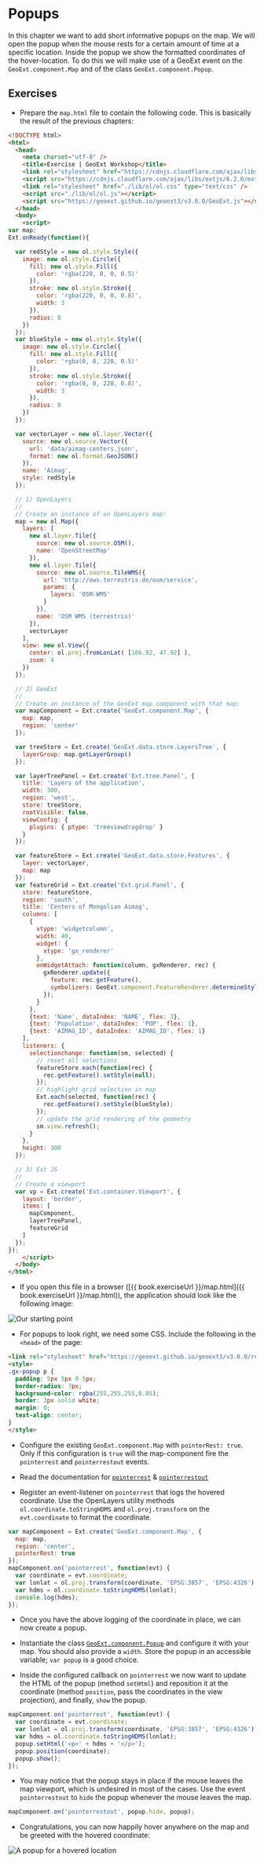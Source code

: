 # Popups

In this chapter we want to add short informative popups on the map. We will open the popup when the mouse rests for a certain amount of time at a specific location. Inside the popup we show the formatted coordinates of the hover-location. To do this we will make use of a GeoExt event on the `GeoExt.component.Map` and of the class `GeoExt.component.Popup`.

## Exercises

* Prepare the `map.html` file to contain the following code. This is basically the result of the previous chapters:

```html
<!DOCTYPE html>
<html>
  <head>
    <meta charset="utf-8" />
    <title>Exercise | GeoExt Workshop</title>
    <link rel="stylesheet" href="https://cdnjs.cloudflare.com/ajax/libs/extjs/6.2.0/classic/theme-triton/resources/theme-triton-all.css" type="text/css" />
    <script src="https://cdnjs.cloudflare.com/ajax/libs/extjs/6.2.0/ext-all.js"></script>
    <link rel="stylesheet" href="./lib/ol/ol.css" type="text/css" />
    <script src="./lib/ol/ol.js"></script>
    <script src="https://geoext.github.io/geoext3/v3.0.0/GeoExt.js"></script>
  </head>
  <body>
    <script>
var map;
Ext.onReady(function(){

  var redStyle = new ol.style.Style({
    image: new ol.style.Circle({
      fill: new ol.style.Fill({
        color: 'rgba(220, 0, 0, 0.5)'
      }),
      stroke: new ol.style.Stroke({
        color: 'rgba(220, 0, 0, 0.8)',
        width: 3
      }),
      radius: 8
    })
  });
  var blueStyle = new ol.style.Style({
    image: new ol.style.Circle({
      fill: new ol.style.Fill({
        color: 'rgba(0, 0, 220, 0.5)'
      }),
      stroke: new ol.style.Stroke({
        color: 'rgba(0, 0, 220, 0.8)',
        width: 3
      }),
      radius: 8
    })
  });

  var vectorLayer = new ol.layer.Vector({
    source: new ol.source.Vector({
      url: 'data/aimag-centers.json',
      format: new ol.format.GeoJSON()
    }),
    name: 'Aimag',
    style: redStyle
  });

  // 1) OpenLayers
  //
  // Create an instance of an OpenLayers map:
  map = new ol.Map({
    layers: [
      new ol.layer.Tile({
        source: new ol.source.OSM(),
        name: 'OpenStreetMap'
      }),
      new ol.layer.Tile({
        source: new ol.source.TileWMS({
          url: 'http://ows.terrestris.de/osm/service',
          params: {
            layers: 'OSM-WMS'
          }
        }),
        name: 'OSM WMS (terrestris)'
      }),
      vectorLayer
    ],
    view: new ol.View({
      center: ol.proj.fromLonLat( [106.92, 47.92] ),
      zoom: 4
    })
  });

  // 2) GeoExt
  //
  // Create an instance of the GeoExt map component with that map:
  var mapComponent = Ext.create('GeoExt.component.Map', {
    map: map,
    region: 'center'
  });

  var treeStore = Ext.create('GeoExt.data.store.LayersTree', {
    layerGroup: map.getLayerGroup()
  });

  var layerTreePanel = Ext.create('Ext.tree.Panel', {
    title: 'Layers of the application',
    width: 300,
    region: 'west',
    store: treeStore,
    rootVisible: false,
    viewConfig: {
      plugins: { ptype: 'treeviewdragdrop' }
    }
  });

  var featureStore = Ext.create('GeoExt.data.store.Features', {
    layer: vectorLayer,
    map: map
  });
  var featureGrid = Ext.create('Ext.grid.Panel', {
    store: featureStore,
    region: 'south',
    title: 'Centers of Mongolian Aimag',
    columns: [
      {
        xtype: 'widgetcolumn',
        width: 40,
        widget: {
          xtype: 'gx_renderer'
        },
        onWidgetAttach: function(column, gxRenderer, rec) {
          gxRenderer.update({
            feature: rec.getFeature(),
            symbolizers: GeoExt.component.FeatureRenderer.determineStyle(rec)
          });
        }
      },
      {text: 'Name', dataIndex: 'NAME', flex: 3},
      {text: 'Population', dataIndex: 'POP', flex: 1},
      {text: 'AIMAG_ID', dataIndex: 'AIMAG_ID', flex: 1}
    ],
    listeners: {
      selectionchange: function(sm, selected) {
        // reset all selections
        featureStore.each(function(rec) {
          rec.getFeature().setStyle(null);
        });
        // highlight grid selection in map
        Ext.each(selected, function(rec) {
          rec.getFeature().setStyle(blueStyle);
        });
        // update the grid rendering of the geometry
        sm.view.refresh();
      }
    },
    height: 300
  });

  // 3) Ext JS
  //
  // Create a viewport
  var vp = Ext.create('Ext.container.Viewport', {
    layout: 'border',
    items: [
      mapComponent,
      layerTreePanel,
      featureGrid
    ]
  });
});
    </script>
  </body>
</html>
```

* If you open this file in a browser ([{{ book.exerciseUrl }}/map.html]({{ book.exerciseUrl }}/map.html)), the application should look like the following image:

![Our starting point](../feature-grid/after.png)

* For popups to look right, we need some CSS. Include the following in the `<head>` of the page:

```html
<link rel="stylesheet" href="https://geoext.github.io/geoext3/v3.0.0/resources/css/gx-popup.css" type="text/css" />
<style>
.gx-popup p {
  padding: 5px 5px 0 5px;
  border-radius: 7px;
  background-color: rgba(255,255,255,0.85);
  border: 3px solid white;
  margin: 0;
  text-align: center;
}
</style>
```

* Configure the existing `GeoExt.component.Map` with `pointerRest: true`. Only if this configuration is `true` will the map-component fire the `pointerrest` and `pointerrestout` events.

* Read the documentation for [`pointerrest`](https://geoext.github.io/geoext3/v3.0.0/docs/#!/api/GeoExt.component.Map-event-pointerrest) & [`pointerrestout`](https://geoext.github.io/geoext3/v3.0.0/docs/#!/api/GeoExt.component.Map-event-pointerrestout)

* Register an event-listener on `pointerrest` that logs the hovered coordinate. Use the OpenLayers utility methods `ol.coordinate.toStringHDMS` and `ol.proj.transform` on the `evt.coordinate` to format the coordinate.

```js
var mapComponent = Ext.create('GeoExt.component.Map', {
  map: map,
  region: 'center',
  pointerRest: true
});
mapComponent.on('pointerrest', function(evt) {
  var coordinate = evt.coordinate;
  var lonlat = ol.proj.transform(coordinate, 'EPSG:3857', 'EPSG:4326')
  var hdms = ol.coordinate.toStringHDMS(lonlat);
  console.log(hdms);
});
```

* Once you have the above logging of the coordinate in place, we can now create a popup.

* Instantiate the class [`GeoExt.component.Popup`](https://geoext.github.io/geoext3/v3.0.0/docs/#!/api/GeoExt.component.Popup) and configure it with your map. You should also provide a `width`. Store the popup in an accessible variable; `var popup` is a good choice.

* Inside the configured callback on `pointerrest` we now want to update the HTML of the popup (method `setHtml`) and reposition it at the coordinate (method `position`, pass the coordinates in the view projection), and finally, `show` the popup.

```js
mapComponent.on('pointerrest', function(evt) {
  var coordinate = evt.coordinate;
  var lonlat = ol.proj.transform(coordinate, 'EPSG:3857', 'EPSG:4326')
  var hdms = ol.coordinate.toStringHDMS(lonlat);
  popup.setHtml('<p>' + hdms + '</p>');
  popup.position(coordinate);
  popup.show();
});
```

* You may notice that the popup stays in place if the mouse leaves the map viewport, which is undesired in most of the cases. Use the event `pointerrestout` to `hide` the popup whenever the mouse leaves the map.

```js
mapComponent.on('pointerrestout', popup.hide, popup);
```

* Congratulations, you can now happily hover anywhere on the map and be greeted with the hovered coordinate:

![A popup for a hovered location](popup.png)
